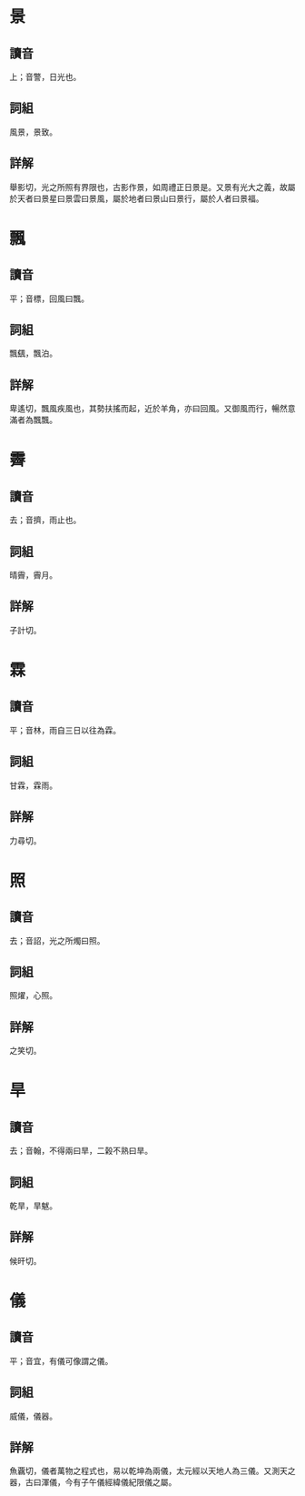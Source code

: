 # 景

## 讀音
上；音警，日光也。

## 詞組
風景，景致。

## 詳解
舉影切，光之所照有界限也，古影作景，如周禮正日景是。又景有光大之義，故屬於天者曰景星曰景雲曰景風，屬於地者曰景山曰景行，屬於人者曰景福。

# 飄

## 讀音
平；音標，回風曰飄。

## 詞組
飄颻，飄泊。

## 詳解
卑遙切，飄風疾風也，其勢扶搖而起，近於羊角，亦曰回風。又御風而行，暢然意滿者為飄飄。

# 霽

## 讀音
去；音擠，雨止也。

## 詞組
晴霽，霽月。

## 詳解
子計切。

# 霖

## 讀音
平；音林，雨自三日以往為霖。

## 詞組
甘霖，霖雨。

## 詳解
力尋切。

# 照

## 讀音
去；音詔，光之所燭曰照。

## 詞組
照燿，心照。

## 詳解
之笑切。

# 旱

## 讀音
去；音翰，不得兩曰旱，二榖不熟曰旱。

## 詞組
乾旱，旱魃。

## 詳解
候旰切。

# 儀

## 讀音
平；音宜，有儀可像謂之儀。

## 詞組
威儀，儀器。

## 詳解
魚覊切，儀者萬物之程式也，易以乾坤為兩儀，太元經以天地人為三儀。又測天之器，古曰渾儀，今有子午儀經緯儀紀限儀之屬。
